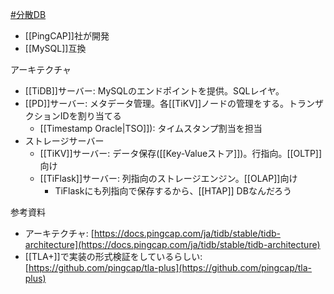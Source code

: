 [#分散DB](分散DB)
- [[PingCAP]]社が開発
- [[MySQL]]互換

アーキテクチャ
- [[TiDB]]サーバー: MySQLのエンドポイントを提供。SQLレイヤ。
- [[PD]]サーバー: メタデータ管理。各[[TiKV]]ノードの管理をする。トランザクションIDを割り当てる
	- [[Timestamp Oracle|TSO]]): タイムスタンプ割当を担当
- ストレージサーバー
	- [[TiKV]]サーバー: データ保存([[Key-Valueストア]])。行指向。[[OLTP]]向け
	- [[TiFlask]]サーバー: 列指向のストレージエンジン。[[OLAP]]向け
		- TiFlaskにも列指向で保存するから、[[HTAP]] DBなんだろう

参考資料
- アーキテクチャ: [https://docs.pingcap.com/ja/tidb/stable/tidb-architecture](https://docs.pingcap.com/ja/tidb/stable/tidb-architecture)
- [[TLA+]]で実装の形式検証をしているらしい: [https://github.com/pingcap/tla-plus](https://github.com/pingcap/tla-plus)
